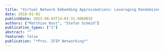 ```yaml
---
title: "Virtual Network Embedding Approximations: Leveraging Randomized Rounding"
date: 2018-01-01
publishDate: 2023-08-03T14:03:31.906803Z
authors: ["Matthias Rost", "Stefan Schmid"]
publication_types: ["1"]
abstract: ""
featured: false
publication: "*Proc. IFIP Networking*"
---
```


